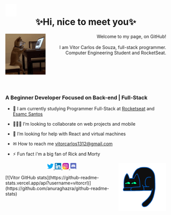 <!-- APRESENTAÇÃO -->
<br>
<img align="left" src='.github/fogos.gif' alt="brilinho" width="7%">
<!---- <img align="right" src='.github/fogos.gif' alt="brilinho" width="8%"> 
--->
<h1 align="center">✨Hi, nice to meet you✨
    <img align="right" >

</h1>
<img align="left" src='.github/doge.gif' alt="dogineo" width="25%">
<p align="right" >Welcome to my page, on GitHub!
<br>
    <br>
    I am Vitor Carlos de Souza, full-stack programmer.
    <br>
    Computer Engineering Student and RocketSeat.

<br><br><br><br><br><!--spacing-3x-->

<!-- FOCO... -->
<h3 align="Left">
    A Beginner Developer Focused on Back-end | Full-Stack
</h3>
<!-- SOBRE MIM -->

- 🌱 I am currently studying Programmer Full-Stack at <a href="https://app.rocketseat.com.br/me/vitor-crl">Rocketseat</a> and <a href="https://www.esamc.br/unidade/Santos/"> Esamc Santos</a>

- 👨🏻‍💻 I’m looking to collaborate on web projects and mobile

- 🤔 I’m looking for help with React and virtual machines

- ✉ How to reach me vitorcarlos1312@gmail.com

- ⚡ Fun fact i'm a big fan of Rick and Morty

<img align="right" src='.github/cat.gif' alt="Gatineo" width="150">

<!-- REDES SOCIAIS -->
<p align="center">
    <a href="https://twitter.com/vitinhocrl" target="blank">
        <img src=".github/twitter.svg" alt="Twitter" height="20"/>
    </a>
    <a href="https://www.linkedin.com/in/matheus-vidigal-nyctibiusvii/" target="blank">
        <img src=".github/linkedin.svg" alt="Linkedin" height="20"/>
    </a>
    <a href="https://www.instagram.com/vitorcrl/" target="blank">
        <img src=".github/instagram.svg" alt="Instagram" height="20"/>
    </a>
    <a href="https://discord.com/channels/@vitorcrl13#9193" target="blank">
        <img src=".github/discord.svg" alt="Discord" height="20"/>
    </a>
</p>
[![Vitor GitHub stats](https://github-readme-stats.vercel.app/api?username=vitorcrl)](https://github.com/anuraghazra/github-readme-stats)


<!--


**vitorcrl/vitorcrl** is a ✨ _special_ ✨ repository because its `README.md` (this file) appears on your GitHub profile.

Here are some ideas to get you started:

- 🔭 I’m currently working on ...
- 🌱 I’m currently learning ...
- 👯 I’m looking to collaborate on ...
- 🤔 I’m looking for help with ...
- 💬 Ask me about ...
- 📫 How to reach me: ...
- 😄 Pronouns: ...
- ⚡ Fun fact: ...
  -->
